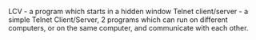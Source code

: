 LCV - a program which starts in a hidden window
Telnet client/server - a simple Telnet Client/Server, 2 programs which can run on different computers, or on the same computer, and communicate with each other.

